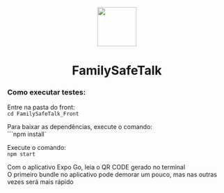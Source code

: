 <div align="center">

<img src="https://github.com/Radbios/FamilySafeTalk/assets/54086293/2f1f4aab-0da1-4d64-844a-90eaf07c37f4" width=90 height=90>

# FamilySafeTalk

</div>

### Como executar testes:

Entre na pasta do front: <br>
```cd FamilySafeTalk_Front```

Para baixar as dependências, execute o comando: <br>
```npm install`

Execute o comando: <br>
```npm start```

Com o aplicativo Expo Go, leia o QR CODE gerado no terminal <br>
O primeiro bundle no aplicativo pode demorar um pouco, mas nas outras vezes será mais rápido
